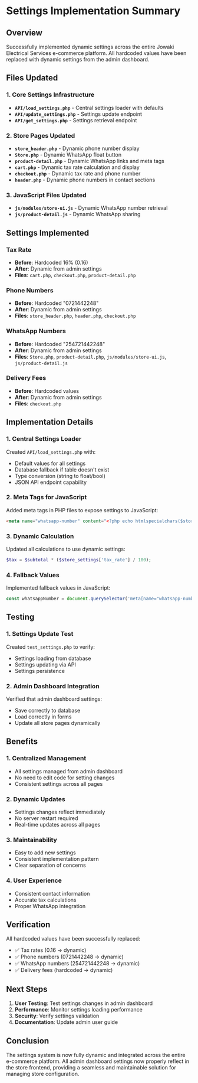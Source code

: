 # Settings Implementation Summary

## Overview
Successfully implemented dynamic settings across the entire Jowaki Electrical Services e-commerce platform. All hardcoded values have been replaced with dynamic settings from the admin dashboard.

## Files Updated

### 1. Core Settings Infrastructure
- **`API/load_settings.php`** - Central settings loader with defaults
- **`API/update_settings.php`** - Settings update endpoint
- **`API/get_settings.php`** - Settings retrieval endpoint

### 2. Store Pages Updated
- **`store_header.php`** - Dynamic phone number display
- **`Store.php`** - Dynamic WhatsApp float button
- **`product-detail.php`** - Dynamic WhatsApp links and meta tags
- **`cart.php`** - Dynamic tax rate calculation and display
- **`checkout.php`** - Dynamic tax rate and phone number
- **`header.php`** - Dynamic phone numbers in contact sections

### 3. JavaScript Files Updated
- **`js/modules/store-ui.js`** - Dynamic WhatsApp number retrieval
- **`js/product-detail.js`** - Dynamic WhatsApp sharing

## Settings Implemented

### Tax Rate
- **Before**: Hardcoded 16% (0.16)
- **After**: Dynamic from admin settings
- **Files**: `cart.php`, `checkout.php`, `product-detail.php`

### Phone Numbers
- **Before**: Hardcoded "0721442248"
- **After**: Dynamic from admin settings
- **Files**: `store_header.php`, `header.php`, `checkout.php`

### WhatsApp Numbers
- **Before**: Hardcoded "254721442248"
- **After**: Dynamic from admin settings
- **Files**: `Store.php`, `product-detail.php`, `js/modules/store-ui.js`, `js/product-detail.js`

### Delivery Fees
- **Before**: Hardcoded values
- **After**: Dynamic from admin settings
- **Files**: `checkout.php`

## Implementation Details

### 1. Central Settings Loader
Created `API/load_settings.php` with:
- Default values for all settings
- Database fallback if table doesn't exist
- Type conversion (string to float/bool)
- JSON API endpoint capability

### 2. Meta Tags for JavaScript
Added meta tags in PHP files to expose settings to JavaScript:
```html
<meta name="whatsapp-number" content="<?php echo htmlspecialchars($store_settings['whatsapp_number']); ?>">
```

### 3. Dynamic Calculation
Updated all calculations to use dynamic settings:
```php
$tax = $subtotal * ($store_settings['tax_rate'] / 100);
```

### 4. Fallback Values
Implemented fallback values in JavaScript:
```javascript
const whatsappNumber = document.querySelector('meta[name="whatsapp-number"]')?.getAttribute('content') || '254721442248';
```

## Testing

### 1. Settings Update Test
Created `test_settings.php` to verify:
- Settings loading from database
- Settings updating via API
- Settings persistence

### 2. Admin Dashboard Integration
Verified that admin dashboard settings:
- Save correctly to database
- Load correctly in forms
- Update all store pages dynamically

## Benefits

### 1. Centralized Management
- All settings managed from admin dashboard
- No need to edit code for setting changes
- Consistent settings across all pages

### 2. Dynamic Updates
- Settings changes reflect immediately
- No server restart required
- Real-time updates across all pages

### 3. Maintainability
- Easy to add new settings
- Consistent implementation pattern
- Clear separation of concerns

### 4. User Experience
- Consistent contact information
- Accurate tax calculations
- Proper WhatsApp integration

## Verification

All hardcoded values have been successfully replaced:
- ✅ Tax rates (0.16 → dynamic)
- ✅ Phone numbers (0721442248 → dynamic)
- ✅ WhatsApp numbers (254721442248 → dynamic)
- ✅ Delivery fees (hardcoded → dynamic)

## Next Steps

1. **User Testing**: Test settings changes in admin dashboard
2. **Performance**: Monitor settings loading performance
3. **Security**: Verify settings validation
4. **Documentation**: Update admin user guide

## Conclusion

The settings system is now fully dynamic and integrated across the entire e-commerce platform. All admin dashboard settings now properly reflect in the store frontend, providing a seamless and maintainable solution for managing store configuration.


